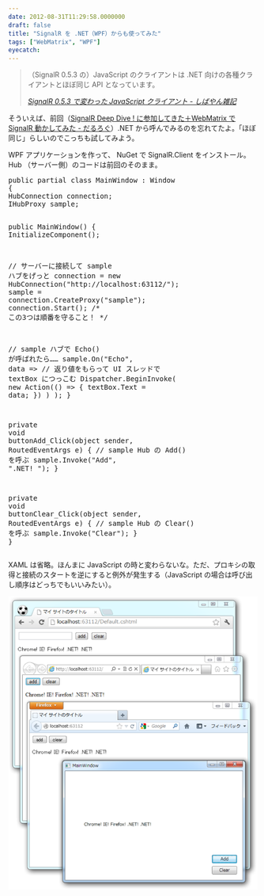 ```yaml
---
date: 2012-08-31T11:29:58.0000000
draft: false
title: "SignalR を .NET（WPF）からも使ってみた"
tags: ["WebMatrix", "WPF"]
eyecatch: 
---
```


<blockquote cite="http://shiba-yan.hatenablog.jp/entry/20120823/1345724524">
<p>（SignalR 0.5.3 の）JavaScript のクライアントは .NET 向けの各種クライアントとほぼ同じ API となっています。</p>

<cite><a href="http://shiba-yan.hatenablog.jp/entry/20120823/1345724524">SignalR 0.5.3 &#x3067;&#x5909;&#x308F;&#x3063;&#x305F; JavaScript &#x30AF;&#x30E9;&#x30A4;&#x30A2;&#x30F3;&#x30C8; - &#x3057;&#x3070;&#x3084;&#x3093;&#x96D1;&#x8A18;</a></cite>
</blockquote>
<p>そういえば、前回（<a href="https://blog.daruyanagi.jp/entry/2012/08/31/031730">SignalR Deep Dive ! &#x306B;&#x53C2;&#x52A0;&#x3057;&#x3066;&#x304D;&#x305F;&#xFF0B;WebMatrix &#x3067; SignalR &#x52D5;&#x304B;&#x3057;&#x3066;&#x307F;&#x305F; - &#x3060;&#x308B;&#x308D;&#x3050;</a>）.NET から呼んでみるのを忘れてたよ。「ほぼ同じ」らしいのでこっちも試してみよう。</p><p>WPF アプリケーションを作って、 NuGet で SignalR.Client をインストール。 Hub （サーバー側）のコードは前回のそのまま。</p>
<pre class="code lang-cs" data-lang="cs" data-unlink><span class="synType">public</span> <span class="synStatement">partial</span> <span class="synType">class</span> MainWindow : Window
{
HubConnection connection;
IHubProxy sample;

<span class="synType">public</span> MainWindow()
{
InitializeComponent();

<span class="synComment">// サーバーに接続して sample ハブをげっと</span>
connection = <span class="synStatement">new</span> HubConnection(<span class="synConstant">&quot;http://localhost:63112/&quot;</span>);
sample = connection.CreateProxy(<span class="synConstant">&quot;sample&quot;</span>);
connection.Start(); <span class="synComment">/* この3つは順番を守ること！ */</span>

<span class="synComment">// sample ハブで Echo() が呼ばれたら……</span>
sample.On(<span class="synConstant">&quot;Echo&quot;</span>, data =&gt;
<span class="synComment">// 返り値をもらって UI スレッドで textBox につっこむ</span>
Dispatcher.BeginInvoke(
<span class="synStatement">new</span> Action(() =&gt; { textBox.Text = data; })
)
);
}

<span class="synType">private</span> <span class="synType">void</span> buttonAdd_Click(<span class="synType">object</span> sender, RoutedEventArgs e)
{
<span class="synComment">// sample Hub の Add() を呼ぶ</span>
sample.Invoke(<span class="synConstant">&quot;Add&quot;</span>, <span class="synConstant">&quot;.NET! &quot;</span>);
}

<span class="synType">private</span> <span class="synType">void</span> buttonClear_Click(<span class="synType">object</span> sender, RoutedEventArgs e)
{
<span class="synComment">// sample Hub の Clear() を呼ぶ</span>
sample.Invoke(<span class="synConstant">&quot;Clear&quot;</span>);
}
}
</pre><p>XAML は省略。ほんまに JavaScript の時と変わらないな。ただ、プロキシの取得と接続のスタートを逆にすると例外が発生する（JavaScript の場合は呼び出し順序はどっちでもいいみたい）。</p><p><span itemscope itemtype="http://schema.org/Photograph"><img src="20120831112128.png" alt="f:id:daruyanagi:20120831112128p:plain" title="f:id:daruyanagi:20120831112128p:plain" class="hatena-fotolife" itemprop="image"></span></p>
